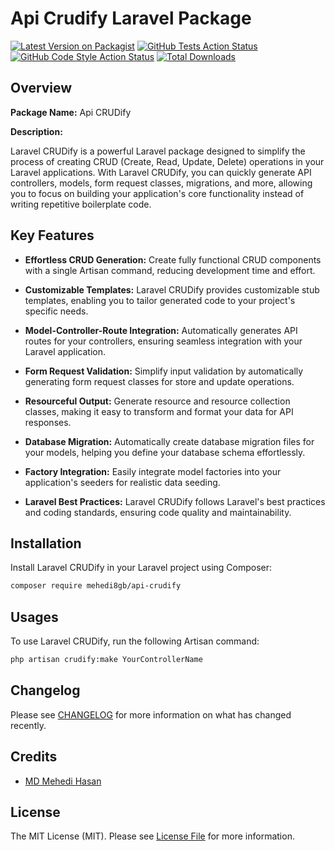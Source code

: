 # Api Crudify Laravel Package

[![Latest Version on Packagist](https://img.shields.io/packagist/v/mehedi8gb/api-crudify.svg?style=flat-square)](https://packagist.org/packages/mehedi8gb/api-crudify)
[![GitHub Tests Action Status](https://img.shields.io/github/actions/workflow/status/mehedi8gb/api-crudify/run-tests.yml?branch=main&label=tests&style=flat-square)](https://github.com/mehedi8gb/api-crudify/actions?query=workflow%3Arun-tests+branch%3Amain)
[![GitHub Code Style Action Status](https://img.shields.io/github/actions/workflow/status/mehedi8gb/api-crudify/fix-php-code-style-issues.yml?branch=main&label=code%20style&style=flat-square)](https://github.com/mehedi8gb/api-crudify/actions?query=workflow%3A"Fix+PHP+code+style+issues"+branch%3Amain)
[![Total Downloads](https://img.shields.io/packagist/dt/mehedi8gb/api-crudify.svg?style=flat-square)](https://packagist.org/packages/mehedi8gb/api-crudify)

## Overview

**Package Name:** Api CRUDify

**Description:**

Laravel CRUDify is a powerful Laravel package designed to simplify the process of creating CRUD (Create, Read, Update, Delete) operations in your Laravel applications. With Laravel CRUDify, you can quickly generate API controllers, models, form request classes, migrations, and more, allowing you to focus on building your application's core functionality instead of writing repetitive boilerplate code.

## Key Features

- **Effortless CRUD Generation:** Create fully functional CRUD components with a single Artisan command, reducing development time and effort.

- **Customizable Templates:** Laravel CRUDify provides customizable stub templates, enabling you to tailor generated code to your project's specific needs.

- **Model-Controller-Route Integration:** Automatically generates API routes for your controllers, ensuring seamless integration with your Laravel application.

- **Form Request Validation:** Simplify input validation by automatically generating form request classes for store and update operations.

- **Resourceful Output:** Generate resource and resource collection classes, making it easy to transform and format your data for API responses.

- **Database Migration:** Automatically create database migration files for your models, helping you define your database schema effortlessly.

- **Factory Integration:** Easily integrate model factories into your application's seeders for realistic data seeding.

- **Laravel Best Practices:** Laravel CRUDify follows Laravel's best practices and coding standards, ensuring code quality and maintainability.

## Installation

Install Laravel CRUDify in your Laravel project using Composer:

```bash
composer require mehedi8gb/api-crudify
```
## Usages

To use Laravel CRUDify, run the following Artisan command:

```bash
php artisan crudify:make YourControllerName
```

## Changelog

Please see [CHANGELOG](CHANGELOG.md) for more information on what has changed recently.


## Credits

- [MD Mehedi Hasan](https://github.com/mehedi8gb)

## License

The MIT License (MIT). Please see [License File](LICENSE.md) for more information.
